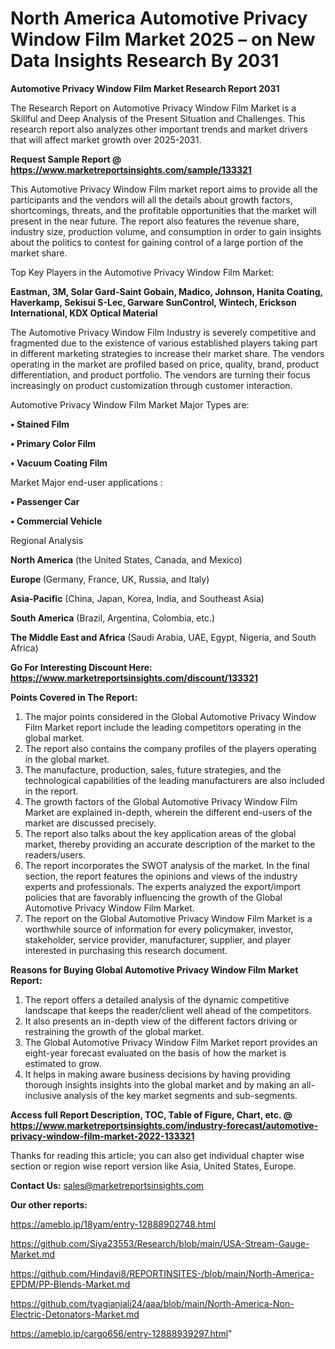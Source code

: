 # North America Automotive Privacy Window Film Market 2025 – on New Data Insights Research By 2031

<strong>Automotive Privacy Window Film Market Research Report 2031</strong>

The Research Report on Automotive Privacy Window Film Market is a Skillful and Deep Analysis of the Present Situation and Challenges. This research report also analyzes other important trends and market drivers that will affect market growth over 2025-2031.

<strong>Request Sample Report @ <a href=https://www.marketreportsinsights.com/sample/133321>https://www.marketreportsinsights.com/sample/133321</a></strong>

This Automotive Privacy Window Film market report aims to provide all the participants and the vendors will all the details about growth factors, shortcomings, threats, and the profitable opportunities that the market will present in the near future. The report also features the revenue share, industry size, production volume, and consumption in order to gain insights about the politics to contest for gaining control of a large portion of the market share.

Top Key Players in the Automotive Privacy Window Film Market:

<strong>Eastman, 3M, Solar Gard-Saint Gobain, Madico, Johnson, Hanita Coating, Haverkamp, Sekisui S-Lec, Garware SunControl, Wintech, Erickson International, KDX Optical Material</strong>

The Automotive Privacy Window Film Industry is severely competitive and fragmented due to the existence of various established players taking part in different marketing strategies to increase their market share. The vendors operating in the market are profiled based on price, quality, brand, product differentiation, and product portfolio. The vendors are turning their focus increasingly on product customization through customer interaction.

Automotive Privacy Window Film Market Major Types are:

<strong>• Stained Film

• Primary Color Film

• Vacuum Coating Film</strong>

Market Major end-user applications :

<strong>• Passenger Car

• Commercial Vehicle</strong>

Regional Analysis

</u><strong><b>North America</b></strong> (the United States, Canada, and Mexico)

<strong><b>Europe </b></strong>(Germany, France, UK, Russia, and Italy)

<strong><b>Asia-Pacific</b></strong> (China, Japan, Korea, India, and Southeast Asia)

<strong><b>South America</b></strong> (Brazil, Argentina, Colombia, etc.)

<strong><b>The Middle East and Africa</b></strong> (Saudi Arabia, UAE, Egypt, Nigeria, and South Africa)

<strong>Go For Interesting Discount Here: <a href=https://www.marketreportsinsights.com/discount/133321>https://www.marketreportsinsights.com/discount/133321</a></strong>

<strong>Points Covered in The Report:</strong>
<ol>
  <li>The major points considered in the Global Automotive Privacy Window Film Market report include the leading competitors operating in the global market.</li>
  <li>The report also contains the company profiles of the players operating in the global market.</li>
  <li>The manufacture, production, sales, future strategies, and the technological capabilities of the leading manufacturers are also included in the report.</li>
  <li>The growth factors of the Global Automotive Privacy Window Film Market are explained in-depth, wherein the different end-users of the market are discussed precisely.</li>
  <li>The report also talks about the key application areas of the global market, thereby providing an accurate description of the market to the readers/users.</li>
  <li>The report incorporates the SWOT analysis of the market. In the final section, the report features the opinions and views of the industry experts and professionals. The experts analyzed the export/import policies that are favorably influencing the growth of the Global Automotive Privacy Window Film Market.</li>
  <li>The report on the Global Automotive Privacy Window Film Market is a worthwhile source of information for every policymaker, investor, stakeholder, service provider, manufacturer, supplier, and player interested in purchasing this research document.</li>
</ol>
<strong>Reasons for Buying Global Automotive Privacy Window Film Market Report:</strong>

<ol>
  <li>The report offers a detailed analysis of the dynamic competitive landscape that keeps the reader/client well ahead of the competitors.</li>
  <li>It also presents an in-depth view of the different factors driving or restraining the growth of the global market.</li>
  <li>The Global Automotive Privacy Window Film Market report provides an eight-year forecast evaluated on the basis of how the market is estimated to grow.</li>
  <li>It helps in making aware business decisions by having providing thorough insights insights into the global market and by making an all-inclusive analysis of the key market segments and sub-segments.</li>
</ol>
<strong>Access full Report Description, TOC, Table of Figure, Chart, etc. @ <a href=https://www.marketreportsinsights.com/industry-forecast/automotive-privacy-window-film-market-2022-133321>https://www.marketreportsinsights.com/industry-forecast/automotive-privacy-window-film-market-2022-133321</a></strong>


Thanks for reading this article; you can also get individual chapter wise section or region wise report version like Asia, United States, Europe.

<strong>Contact Us:</strong>
sales@marketreportsinsights.com

<strong>Our other reports:</strong>

<a href=https://ameblo.jp/18yam/entry-12888902748.html>https://ameblo.jp/18yam/entry-12888902748.html</a>

<a href=https://github.com/Siya23553/Research/blob/main/USA-Stream-Gauge-Market.md>https://github.com/Siya23553/Research/blob/main/USA-Stream-Gauge-Market.md</a>

<a href=https://github.com/Hindavi8/REPORTINSITES-/blob/main/North-America-EPDM/PP-Blends-Market.md>https://github.com/Hindavi8/REPORTINSITES-/blob/main/North-America-EPDM/PP-Blends-Market.md</a>

<a href=https://github.com/tyagianjali24/aaa/blob/main/North-America-Non-Electric-Detonators-Market.md>https://github.com/tyagianjali24/aaa/blob/main/North-America-Non-Electric-Detonators-Market.md</a>

<a href=https://ameblo.jp/cargo656/entry-12888939297.html>https://ameblo.jp/cargo656/entry-12888939297.html</a>"
